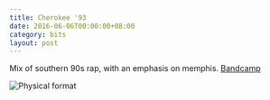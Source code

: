 ```yaml
---
title: Cherokee '93
date: 2016-06-06T00:00:00+08:00
category: bits
layout: post
---
```


Mix of southern 90s rap, with an emphasis on memphis.
[Bandcamp](https://rmtapes.bandcamp.com/album/cherokee-93-extended)

![Physical format](https://f4.bcbits.com/img/0007597003_10.jpg)